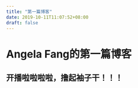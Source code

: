 ```yaml
---
title: "第一篇博客"
date: 2019-10-11T11:07:52+08:00
draft: false
---
```


# Angela Fang的第一篇博客



## 开播啦啦啦啦，撸起袖子干！！！
